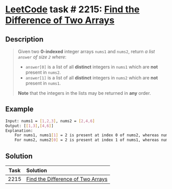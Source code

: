 # [LeetCode][leetcode] task # 2215: [Find the Difference of Two Arrays][task]

Description
-----------

> Given two **0-indexed** integer arrays `nums1` and `nums2`, return _a list `answer` of size `2` where_:
> * `answer[0]` is a list of all **distinct** integers in `nums1` which are **not** present in `nums2`.
> * `answer[1]` is a list of all **distinct** integers in `nums2` which are **not** present in `nums1`.
>
> **Note** that the integers in the lists may be returned in **any** order.

Example
-------

```sh
Input: nums1 = [1,2,3], nums2 = [2,4,6]
Output: [[1,3],[4,6]]
Explanation:
    For nums1, nums1[1] = 2 is present at index 0 of nums2, whereas nums1[0] = 1 and nums1[2] = 3 are not present in nums2. Therefore, answer[0] = [1,3].
    For nums2, nums2[0] = 2 is present at index 1 of nums1, whereas nums2[1] = 4 and nums2[2] = 6 are not present in nums2. Therefore, answer[1] = [4,6].
```

Solution
--------

| Task | Solution                                      |
|:----:|:----------------------------------------------|
| 2215 | [Find the Difference of Two Arrays][solution] |


[leetcode]: <http://leetcode.com/>
[task]: <https://leetcode.com/problems/find-the-difference-of-two-arrays/>
[solution]: <https://github.com/wellaxis/praxis-leetcode/blob/main/src/main/java/com/witalis/praxis/leetcode/task/h23/p2215/option/Practice.java>
